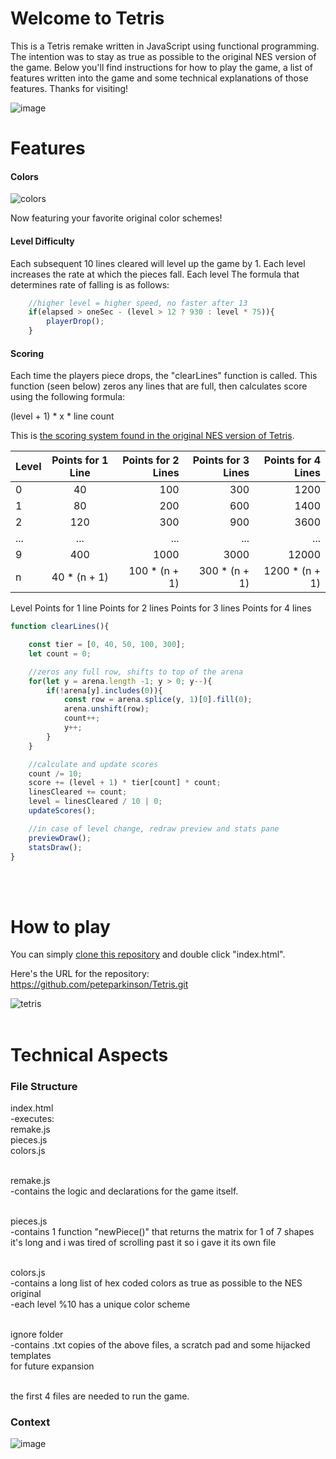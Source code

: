 # Welcome to Tetris

This is a Tetris remake written in JavaScript using functional programming.
The intention was to stay as true as possible to the original NES version of the game.
Below you'll find instructions for how to play the game, a list of features written into the game and some technical explanations of those features.
Thanks for visiting!


![image](https://user-images.githubusercontent.com/43157092/49668248-76f91680-fa55-11e8-85a9-fcf663fcb544.png)

# Features

#### Colors
![colors](https://user-images.githubusercontent.com/43157092/95473533-366ccb80-0952-11eb-8423-b93021e78f23.jpg)

Now featuring your favorite original color schemes!

#### Level Difficulty
Each subsequent 10 lines cleared will level up the game by 1.  Each level increases the rate at which the pieces fall.
Each level The formula that determines rate of falling is as follows:

```javascript
    //higher level = higher speed, no faster after 13
    if(elapsed > oneSec - (level > 12 ? 930 : level * 75)){
        playerDrop();
    }
```

#### Scoring

Each time the players piece drops, the "clearLines" function is called.  This function (seen below) zeros any lines that are full, then calculates score using the following formula:

(level + 1) * x  * line count
    
This is [the scoring system found in the original NES version of Tetris](https://tetris.wiki/Scoring "Tetris").

| Level | Points for 1 Line  | Points for 2 Lines   | Points for 3 Lines   | Points for 4 Lines   |       
| ------|:------------------:| --------------------:|---------------------:|---------------------:|
| 0     | 40                 | 100                  | 300                  | 1200                 |
| 1     | 80                 | 200                  | 600                  | 1400                 |
| 2     | 120                | 300                  | 900                  | 3600                 |
| ...   | ...                | ...                  | ...                  | ...                  |
| 9     | 400                | 1000                 | 3000                 | 12000                |
| n     | 40 * (n + 1)       | 100 * (n + 1)        | 300 * (n + 1)        | 1200 * (n + 1)       |



Level	Points for
1 line	Points for
2 lines	Points for
3 lines	Points for
4 lines
    
```javascript
function clearLines(){

    const tier = [0, 40, 50, 100, 300];
    let count = 0;

    //zeros any full row, shifts to top of the arena
    for(let y = arena.length -1; y > 0; y--){
        if(!arena[y].includes(0)){
            const row = arena.splice(y, 1)[0].fill(0);
            arena.unshift(row);
            count++;
            y++;
        }
    }

    //calculate and update scores
    count /= 10;
    score += (level + 1) * tier[count] * count;
    linesCleared += count;
    level = linesCleared / 10 | 0;
    updateScores();

    //in case of level change, redraw preview and stats pane
    previewDraw();
    statsDraw();
}
```
<br><br>
# How to play
You can simply [clone this repository](https://docs.github.com/en/free-pro-team@latest/github/creating-cloning-and-archiving-repositories/cloning-a-repository "Clone Repository Tutorial") and double click "index.html".

Here's the URL for the repository: https://github.com/peteparkinson/Tetris.git

 ![tetris](https://user-images.githubusercontent.com/43157092/95485981-6f13a180-0960-11eb-8cf6-88b8e6d57994.jpg)
<br><br>

# Technical Aspects

### File Structure
index.html<br>
  -executes:<br>
    remake.js<br>
    pieces.js<br>
    colors.js<br><br>
    
remake.js<br>
  -contains the logic and declarations for the game itself.<br><br>
  
pieces.js<br>
  -contains 1 function "newPiece()" that returns the matrix for 1 of 7 shapes<br>
   it's long and i was tired of scrolling past it so i gave it its own file<br><br>
  
colors.js<br>
  -contains a long list of hex coded colors as true as possible to the NES original<br>
  -each level %10 has a unique color scheme<br><br>

ignore folder<br>
  -contains .txt copies of the above files, a scratch pad and some hijacked templates<br>
   for future expansion<br><br>
   
the first 4 files are needed to run the game.


### Context

![image](https://user-images.githubusercontent.com/43157092/49668352-baec1b80-fa55-11e8-89a0-861f134662ec.png)

